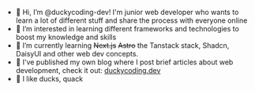 - 👋 Hi, I’m @duckycoding-dev! I'm junior web developer who wants to learn a lot of different stuff and share the process with everyone online
- 👀 I’m interested in learning different frameworks and technologies to boost my knowledge and skills
- 🌱 I’m currently learning ~~Next.js~~ ~~Astro~~ the Tanstack stack, Shadcn, DaisyUI and other web dev concepts.
- 📕 I've published my own blog where I post brief articles about web development, check it out: [duckycoding.dev](https://duckycoding.dev)
- 🦆 I like ducks, quack

<!---
duckycoding-dev/duckycoding-dev is a ✨ special ✨ repository because its `README.md` (this file) appears on your GitHub profile.
You can click the Preview link to take a look at your changes.
--->
